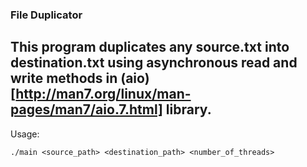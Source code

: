 ### File Duplicator

This program duplicates any source.txt into destination.txt using asynchronous read and write methods in (aio)[http://man7.org/linux/man-pages/man7/aio.7.html] library.
---

Usage: 

`./main <source_path> <destination_path> <number_of_threads>`


